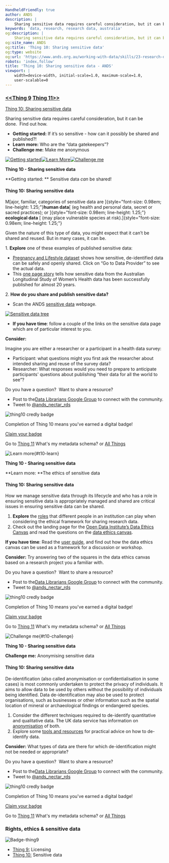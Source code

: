 ```yaml
---
HandheldFriendly: true
author: ANDS
description: |
    Sharing sensitive data requires careful consideration, but it can be done.  Find out how.
keywords: 'data, research, research data, australia'
og:description: |
    Sharing sensitive data requires careful consideration, but it can be done.  Find out how.
og:site_name: ANDS
og:title: 'Thing 10: Sharing sensitive data'
og:type: website
og:url: 'https://www.ands.org.au/working-with-data/skills/23-research-data-things/all23/thing-10'
robots: 'index,follow'
title: 'Thing 10: Sharing sensitive data - ANDS'
viewport: |
    width=device-width, initial-scale=1.0, maximum-scale=1.0,
    user-scalable=0
---
```


### [&lt;&lt;Thing 9](https://www.ands.org.au/working-with-data/skills/23-research-data-things/all23/thing-9 "Thing 9 ") [Thing 11&gt;&gt;](https://www.ands.org.au/working-with-data/skills/23-research-data-things/all23/thing-11 "Thing 11")

[Thing 10: Sharing sensitive data](https://www.ands.org.au/working-with-data/skills/23-research-data-things/all23/thing-10)

Sharing sensitive data requires careful consideration, but it can be
done.  Find out how.

-   **Getting started:** If it’s so sensitive - how can it possibly be
    shared and published?!
-   **Learn more:** Who are the “data gatekeepers”?
-   **Challenge me:** Make me anonymous


[![Getting
started](https://www.ands.org.au/__data/assets/image/0019/408061/23things_gettingstarted_big.jpg)](https://www.ands.org.au/working-with-data/skills/23-research-data-things/all23/thing-10#t10-start)[![Learn
More](https://www.ands.org.au/__data/assets/image/0013/408100/23things_learnmore_xsmall_dark.png)](https://www.ands.org.au/working-with-data/skills/23-research-data-things/all23/thing-10#t10-learn)[![Challenge
me](https://www.ands.org.au/__data/assets/image/0016/408112/23things_challengeme_xs.png)](https://www.ands.org.au/working-with-data/skills/23-research-data-things/all23/thing-10#t10-challenge)

**Thing 10 - Sharing sensitive data**

**Getting started: ** Sensitive data *can* be shared!

</div>

<div id="new_content_container_487491_487491">

<div id="content_container_433232">

#### Thing 10: Sharing sensitive data

M[ajor, familiar, categories of sensitive data are
]{style="font-size: 0.98em; line-height: 1.25;"}**human data**[ (eg
health and personal data, secret or sacred practices); or
]{style="font-size: 0.98em; line-height: 1.25;"} **ecological data** [
(may place vulnerable species at
risk).]{style="font-size: 0.98em; line-height: 1.25;"}

Given the nature of this type of data, you might expect that it can’t be
shared and reused. But in many cases, it can be.

1\. **Explore** one of these examples of published sensitive data:

-   [Pregnancy and Lifestyle
    dataset](https://researchdata.ands.org.au/de-identified-dataset-reproductive-outcome/617280/)
    shows how sensitive, de-identified data can be safely and openly
    shared. Click on “Go to Data Provider” to see the actual data.
-   This [one page
    story](https://www.ands.org.au/working-with-data/publishing-and-reusing-data/data-reuse/benefiting-womens-health)
    tells how sensitive data from the Australian Longitudinal Study of
    Women’s Health data has been successfully published for almost 20
    years.

2\. **How do you share and publish sensitive data?**

-   Scan the ANDS [sensitive
    data](https://www.ands.org.au/working-with-data/sensitive-data/sharing-sensitive-data)
    webpage.

[![Sensitive data
tree](https://www.ands.org.au/__data/assets/image/0005/385358/sensitive-data-decision-tree.png)](https://www.ands.org.au/__data/assets/pdf_file/0010/385309/sensitive-decision-tree.pdf)

-   **If you have time**: follow a couple of the links on the sensitive
    data page which are of particular interest to you.

**Consider:**

Imagine you are either a researcher or a participant in a health data
survey:

-   Participant: what questions might you first ask the researcher about
    intended sharing and reuse of the survey data?
-   Researcher: What responses would you need to prepare to anticipate
    participants' questions about publishing “their data for all the
    world to see”?


Do you have a question?  Want to share a resource?

-   Post to the[Data Librarians Google
    Group](https://plus.google.com/u/0/communities/105455769899183786145)
    to connect with the community.
-   Tweet to
    [@ands\_nectar\_rds](http://twitter.com/ands_nectar_rds "ANDS Nectar RDS on Twitter")

![thing10 credly
badge](https://www.ands.org.au/__data/assets/image/0009/516537/Badge-thing10.png)

</div>

Completion of Thing 10 means you've earned a digital badge!

[Claim your badge](https://credly.com/claim/66850/68A-502F-AF9)

Go to [Thing
11](https://www.ands.org.au/working-with-data/skills/23-research-data-things/all23/thing-11 "Thing 11")
What's my metadata schema? or [All
Things](https://www.ands.org.au/working-with-data/skills/23-research-data-things/all23 "All Things")

![Learn
more](https://www.ands.org.au/__data/assets/image/0013/408100/23things_learnmore_xsmall_dark.png){#t10-learn}

**Thing 10 - Sharing sensitive data**

**Learn more: **The ethics of sensitive data

</div>

<div id="new_content_container_487499_487499">

<div id="content_container_433236_433236">

#### Thing 10: Sharing sensitive data

How we manage sensitive data through its lifecycle and who has a role in
ensuring sensitive data is appropriately managed and shared are critical
issues in ensuring sensitive data can be shared.

1.  **Explore** the
    [roles](https://www.ands.org.au/working-with-data/sensitive-data/ethics-and-data-sharing "Ethics and data sharing")
    that different people in an institution can play when considering
    the ethical framework for sharing research data.
2.  Check out the landing page for the [Open Data Institute’s Data
    Ethics
    Canvas](https://theodi.org/article/data-ethics-canvas/ "Open data institute - data ethics canvas")
    and read the questions on the [data ethics
    canvas](https://drive.google.com/file/d/1Uu5hPwNa4AduRRebZHY3lHekheMpslQd/view "data ethics canvas questions").

**If you have time**: Read the [user
guide](https://docs.google.com/document/d/1MkvoAP86CwimbBD0dxySVCO0zeVOput_bu1A6kHV73M/edit),
and find out how the data ethics canvas can be used as a framework for a
discussion or workshop.

**Consider:** Try answering two of the squares in the data ethics canvas
based on a research project you a familiar with.


Do you have a question?  Want to share a resource?

-   Post to the[Data Librarians Google
    Group](https://plus.google.com/u/0/communities/105455769899183786145)
    to connect with the community.
-   Tweet to
    [@ands\_nectar\_rds](http://twitter.com/ands_nectar_rds "ANDS Nectar RDS on Twitter")



![thing10 credly
badge](https://www.ands.org.au/__data/assets/image/0009/516537/Badge-thing10.png)

Completion of Thing 10 means you've earned a digital badge!

[Claim your badge](https://credly.com/claim/66850/68A-502F-AF9)

Go to [Thing
11](https://www.ands.org.au/working-with-data/skills/23-research-data-things/all23/thing-11 "Thing 11")
What's my metadata schema? or [All
Things](https://www.ands.org.au/working-with-data/skills/23-research-data-things/all23 "All Things")



![Challenge
me](https://www.ands.org.au/__data/assets/image/0016/408112/23things_challengeme_xs.png){#t10-challenge}

**Thing 10 - Sharing sensitive data**

**Challenge me:** Anonymising sensitive data

#### Thing 10: Sharing sensitive data

De-identification (also called anonymisation or confidentialisation in
some cases) is most commonly undertaken to protect the privacy of
individuals. It aims to allow data to be used by others without the
possibility of individuals being identified. Data de-identification may
also be used to protect organisations, such as businesses or other
information such as the spatial location of mineral or archaeological
findings or endangered species.

1.  Consider the different techniques required to de-identify
    quantitative and qualitative data. The UK data service has
    information on
    [anonymisation](https://www.ukdataservice.ac.uk/manage-data/legal-ethical/anonymisation "Anonymisation")
    of both.
2.  Explore some [tools and
    resources](https://www.ands.org.au/working-with-data/sensitive-data/de-identifying-data "De-identifying your data")
    for practical advice on how to de-identify data.

**Consider:** What types of data are there for which de-identification
might not be needed or appropriate?

Do you have a question?  Want to share a resource?

-   Post to the[Data Librarians Google
    Group](https://plus.google.com/u/0/communities/105455769899183786145)
    to connect with the community.
-   Tweet to
    [@ands\_nectar\_rds](http://twitter.com/ands_nectar_rds "ANDS Nectar RDS on Twitter")


![thing10 credly
badge](https://www.ands.org.au/__data/assets/image/0009/516537/Badge-thing10.png)

</div>

Completion of Thing 10 means you've earned a digital badge!

[Claim your badge](https://credly.com/claim/66850/68A-502F-AF9)

Go to [Thing
11](https://www.ands.org.au/working-with-data/skills/23-research-data-things/all23/thing-11 "Thing 11")
What's my metadata schema? or [All
Things](https://www.ands.org.au/working-with-data/skills/23-research-data-things/all23 "All Things")



### Rights, ethics & sensitive data

![Badge-thing9](https://www.ands.org.au/__data/assets/image/0007/494134/Badge-thing9.png)

-   [Thing
    9:](https://www.ands.org.au/working-with-data/skills/23-research-data-things/all23/thing-9)
    Licensing
-   [Thing
    10:](https://www.ands.org.au/working-with-data/skills/23-research-data-things/all23/thing-10)
    Sensitive data
